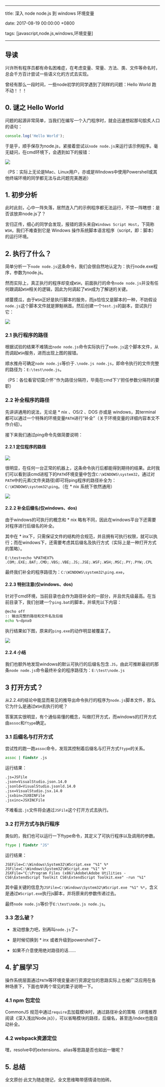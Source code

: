 
---

title: 深入 node node.js 到 windows 环境变量

date: 2017-08-19 00:00:00 +0800

tags: [javascript,node.js,windows,环境变量]

---

<a name="bs4ibp"></a>
## [](#bs4ibp)导读

兴许所有程序员都有命名困难症，在考虑变量、常量、方法、类、文件等命名时，总会千方百计尝试一些语义化的方式去实现。

曾经有那么一段时间，一些node初学的同学遇到了同样的问题：Hello World 跑不动！！！

<a name="pyovmr"></a>
## [](#pyovmr)0. 谜之 Hello World

问题的起源非常简单，当我们在编写一个入门程序时，就会迅速想起那句脍炙人口的语句：

```javascript
console.log('Hello World');
```

于是乎，顺手保存为node.js，紧接着尝试以`node node.js`来运行该示例程序。毫无疑问，在cmd环境下，会遇到如下的报错：

<!-- more -->

![](https://cdn.yuque.com/yuque/0/2018/png/103147/1530283568108-6e8cae58-4157-416f-a72f-3ab1e987d86d.png#width=565)


（PS：实际上无论是Mac、Linux用户，亦或是WIndows中使用Powershell或其他终端环境的同学都无法与此问题完美邂逅）

<a name="revyzg"></a>
## [](#revyzg)1. 初步分析

此时此刻，心中一阵失落，居然连入门的示例程序都无法运行，不禁一阵瞎想：是否该放弃node.js了？

言归正传，细心的同学会发现，报错的源头来自`Windows Script Host`，下简称`WSH`，我们不难查到它是 Windows 操作系统脚本语言程序（script，即：脚本）的运行环境。

<a name="cpxapg"></a>
## [](#cpxapg)2. 执行了什么？

简单分析一下`node node.js`这条命令，我们会很自然地认定为：执行node.exe程序，参数为node.js。

然而实际上，真正执行的程序却变成`WSH`，前面执行的命令`node node.js`并没有任何跟调起`WSH`相关的逻辑，因此为何调起了`WSH`成为了解谜的关键。

顺蔓摸瓜，由于`WSH`正好是执行脚本的服务，而js恰恰又是脚本的一种，不妨假设`node.js`这个脚本文件就是罪魁祸首。然后创建一个`test.js`的副本，尝试执行它：

![](https://cdn.yuque.com/yuque/0/2018/png/103147/1530283579297-58c3fa0b-a64b-48c6-b48e-2d2d95788c1b.png#width=573)

<a name="wgicug"></a>
### [](#wgicug)2.1 执行程序的路径

根据试验的结果不难猜出`node node.js`命令实际执行了`node.js`这个脚本文件，从而调起`WSH`服务，进而出现上图的报错。

顺水推舟可确定`node node.js`等价于`.\node.js node.js`，即命令执行的文件完整的路径为：`E:\test\node.js`。

（PS：各位看官切莫介怀''作为路径分隔符，毕竟在cmd下'/'担任参数分隔符的要职）

<a name="lh6byo"></a>
### [](#lh6byo)2.2 补全程序的路径

先讲讲通用的说法，无论是 * nix 、OS/2 、DOS 亦或是 windows，其terminal都可以通过一个特殊的环境变量`PATH`进行“补全”（关于环境变量的详细内容本文不作介绍）。

接下来我们通过ping命令先做简要说明：

<a name="18wgxt"></a>
#### [](#18wgxt)2.2.1 定位程序的路径

![](https://cdn.yuque.com/yuque/0/2018/png/103147/1530283587792-4ced2a94-ce79-49de-8ff3-2fc6864b9c1d.png#width=462)

很明显，在任何一台正常的机器上，这条命令执行后都能得到期待的结果。此时我们可以看到该cmd进程下的`PATH`环境变量中包含`C:\WINDOWS\system32`，通过对`PATH`中的元素(文件夹路径)即可将ping程序的路径补全为：`C:\WINDOWS\system32\ping`。（在 * nix 系统下依然通用）

![](https://cdn.yuque.com/yuque/0/2018/png/103147/1530283599104-8cb6d3a0-8146-4013-8050-c72dc48774a3.png#width=747)

<a name="6803ix"></a>
#### [](#6803ix)2.2.2 补全后缀名(仅windows、dos)

由于windows的可执行的概念和 * nix 略有不同，因此在windows平台下还需要对程序进行后缀名的补全。

其中在 * inx下，只需保证文件的结构符合规范，并且拥有可执行权限，就可以执行；而在windows下，还需要考虑其后缀名及执行方式（实际上是一种打开方式的策略）。

```
E:\test>echo %PATHEXT%
.COM;.EXE;.BAT;.CMD;.VBS;.VBE;.JS;.JSE;.WSF;.WSH;.MSC;.PY;.PYW;.CPL
```

最终我们补全的程序路径为：`C:\WINDOWS\system32\ping.exe`，

<a name="gsrbge"></a>
#### [](#gsrbge)2.2.3 特别注意(仅windows、dos)

针对于cmd环境，当前目录也会作为路径补全的一部分，并且优先级最高。在当前目录下，我们创建一个`ping.bat`的脚本，并填充以下内容：

```bash
@echo off
:: 输出完整的路径和文件名及后缀
echo %~dpnx0
```

执行结果如下图，原来的`ping.exe`的动作明显被覆盖了。

![](https://cdn.yuque.com/yuque/0/2018/png/103147/1530283614729-6819eb33-989b-4506-8bed-b1adbcf1e8fe.png#width=569)

<a name="sl0woo"></a>
#### [](#sl0woo)2.2.4 小结

我们也额外地发现windows的默认可执行的后缀名包含`.JS`，由此可推断最初的那条`node node.js`命令最终补全的程序路径为：`E:\test\node.js`

<a name="gpfwgw"></a>
## [](#gpfwgw)3 打开方式？

从2.2.4的结论中能显而易见的推导出命令执行的程序为`node.js`脚本文件，那么它为什么是通过`WSH`去执行的呢？

答案其实很明显，有个通俗易懂的概念，叫做打开方式，而windows的打开方式由`assoc`和`ftype`确定。

<a name="s6hrwf"></a>
### [](#s6hrwf)3.1 后缀名与打开方式

尝试性的跑一跑`assoc`命令，发现其控制着后缀名与打开方式`ftype`的关系。

```bat
assoc | findstr .js
```

运行结果：

```bat
.js=JSFile
.json=VisualStudio.json.14.0
.jsonld=VisualStudio.jsonld.14.0
.jsx=VisualStudio.jsx.14.0
.jsxbin=JSXBINFile
.jsxinc=JSXINCFile
```

不难看出`.js`文件将会通过`JSFile`这个打开方式去执行。

<a name="i9gzih"></a>
### [](#i9gzih)3.2 打开方式与执行程序

类似的，我们也可以运行一下ftype命令，其定义了可执行程序以及调用的参数。

```bat
ftype | findstr "JS"
```

运行结果：

```
JSEFile=C:\Windows\System32\WScript.exe "%1" %*
JSFile=C:\Windows\System32\WScript.exe "%1" %*
JSXFile="C:\Program Files (x86)\Adobe\Adobe Utilities - CS6\ExtendScript Toolkit CS6\ExtendScript Toolkit.exe" -run "%1"
```

其中最关键的信息为`JSFile=C:\Windows\System32\WScript.exe "%1" %*`，含义是通过`WScript.exe`执行js脚本，并将原来的参数传递过去。

最终`node node.js`等价于`E:\test\node.js node.js`。

<a name="e1buxd"></a>
### [](#e1buxd)3.3 怎么破？

- 发动想象力吧，别再叫`node.js`了~

- 是时候切换到 * inx 或者升级到powershell了~

- 如果不介意使用绝对路径的话……


<a name="fgo9hh"></a>
## [](#fgo9hh)4. 扩展学习

操作系统层面通过`PATH`等环境变量进行资源定位的思路实际上也被广泛应用在各种场景下，下面也举两个常见的栗子说明一下。

<a name="lvw4dm"></a>
### [](#lvw4dm)4.1 npm 包定位

CommonJS 规范中通过`require`去加载模块时，通过路径补全的策略（详情推荐阅读《深入浅出Node.js》），可以省略模块的路径，后缀名，甚至连/index也能自动补全。

<a name="t4egqi"></a>
### [](#t4egqi)4.2 webpack资源定位

嘿，resolve中的extensions、alias等思路是否也如出一辙呢？

<a name="fqyqxe"></a>
## [](#fqyqxe)5. 总结

全文原创·此文为随走随记，全文思维略带感情请勿拍砖。

